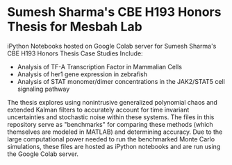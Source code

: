 # Sumesh Sharma's CBE H193 Honors Thesis for Mesbah Lab

iPython Notebooks hosted on Google Colab server for Sumesh Sharma's CBE H193 Honors Thesis
Case Studies Include:
  - Analysis of TF-A Transcription Factor in Mammalian Cells
  - Analysis of her1 gene expression in zebrafish
  - Analysis of STAT monomer/dimer concentrations in the JAK2/STAT5 cell signaling pathway

The thesis explores using nonintrusive generalized polynomial chaos and extended Kalman filters
to accurately account for time invariant uncertainties and stochastic noise within these systems.
The files in this repository serve as "benchmarks" for comparing these methods (which themselves
are modeled in MATLAB) and determining accuracy. Due to the large computational power needed to run 
the benchmarked Monte Carlo simulations, these files are hosted as iPython notebooks and are run
using the Google Colab server. 
